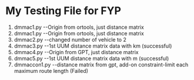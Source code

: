 # My Testing File for FYP  

   1. dmmac1.py --Origin from ortools, just distance matrix
   2. dmmac1.py --Origin from ortools, just distance matrix
   3. dmmac2.py --changed number of vehicle to 2
   4. dmmac3.py --1st UUM distance matrix data with km (successful)
   5. dmmac4.py --Origin from GPT, just distance matrix
   6. dmmac5.py --1st UUM distance matrix data with m (successful)
   7. dmmaccon1.py --distance matrix from gpt, add-on constraint-limit each maximum route length (Failed)
